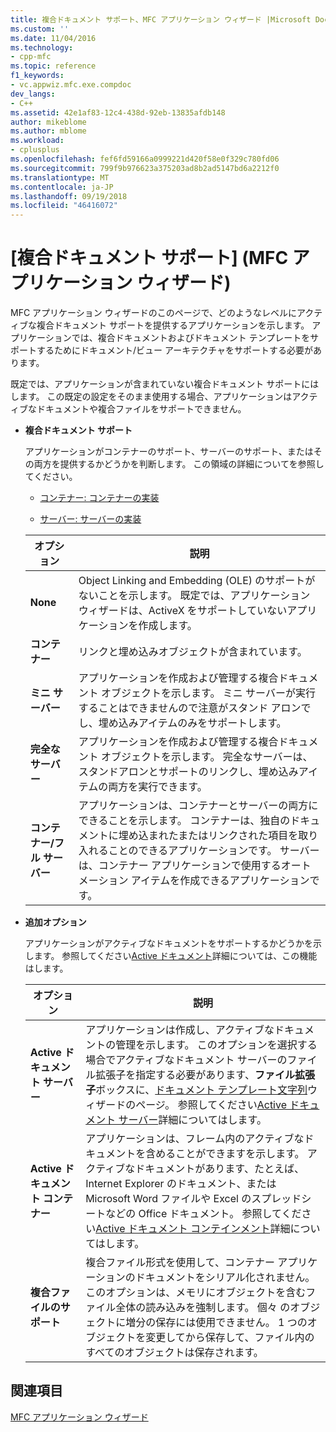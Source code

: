 ```yaml
---
title: 複合ドキュメント サポート、MFC アプリケーション ウィザード |Microsoft Docs
ms.custom: ''
ms.date: 11/04/2016
ms.technology:
- cpp-mfc
ms.topic: reference
f1_keywords:
- vc.appwiz.mfc.exe.compdoc
dev_langs:
- C++
ms.assetid: 42e1af83-12c4-438d-92eb-13835afdb148
author: mikeblome
ms.author: mblome
ms.workload:
- cplusplus
ms.openlocfilehash: fef6fd59166a0999221d420f58e0f329c780fd06
ms.sourcegitcommit: 799f9b976623a375203ad8b2ad5147bd6a2212f0
ms.translationtype: MT
ms.contentlocale: ja-JP
ms.lasthandoff: 09/19/2018
ms.locfileid: "46416072"
---
```

# <a name="compound-document-support-mfc-application-wizard"></a>[複合ドキュメント サポート] \(MFC アプリケーション ウィザード)

MFC アプリケーション ウィザードのこのページで、どのようなレベルにアクティブな複合ドキュメント サポートを提供するアプリケーションを示します。 アプリケーションでは、複合ドキュメントおよびドキュメント テンプレートをサポートするためにドキュメント/ビュー アーキテクチャをサポートする必要があります。

既定では、アプリケーションが含まれていない複合ドキュメント サポートにはします。 この既定の設定をそのまま使用する場合、アプリケーションはアクティブなドキュメントや複合ファイルをサポートできません。

- **複合ドキュメント サポート**

   アプリケーションがコンテナーのサポート、サーバーのサポート、またはその両方を提供するかどうかを判断します。 この領域の詳細についてを参照してください。

   - [コンテナー: コンテナーの実装](../../mfc/containers-implementing-a-container.md)

   - [サーバー: サーバーの実装](../../mfc/servers-implementing-a-server.md)

   |オプション|説明|
   |------------|-----------------|
   |**None**|Object Linking and Embedding (OLE) のサポートがないことを示します。 既定では、アプリケーション ウィザードは、ActiveX をサポートしていないアプリケーションを作成します。|
   |**コンテナー**|リンクと埋め込みオブジェクトが含まれています。|
   |**ミニ サーバー**|アプリケーションを作成および管理する複合ドキュメント オブジェクトを示します。 ミニ サーバーが実行することはできませんので注意がスタンド アロンでし、埋め込みアイテムのみをサポートします。|
   |**完全なサーバー**|アプリケーションを作成および管理する複合ドキュメント オブジェクトを示します。 完全なサーバーは、スタンドアロンとサポートのリンクし、埋め込みアイテムの両方を実行できます。|
   |**コンテナー/フル サーバー**|アプリケーションは、コンテナーとサーバーの両方にできることを示します。 コンテナーは、独自のドキュメントに埋め込まれたまたはリンクされた項目を取り入れることのできるアプリケーションです。 サーバーは、コンテナー アプリケーションで使用するオートメーション アイテムを作成できるアプリケーションです。|

- **追加オプション**

   アプリケーションがアクティブなドキュメントをサポートするかどうかを示します。 参照してください[Active ドキュメント](../../mfc/active-documents.md)詳細については、この機能はします。

   |オプション|説明|
   |------------|-----------------|
   |**Active ドキュメント サーバー**|アプリケーションは作成し、アクティブなドキュメントの管理を示します。 このオプションを選択する場合でアクティブなドキュメント サーバーのファイル拡張子を指定する必要があります、**ファイル拡張子**ボックスに、[ドキュメント テンプレート文字列](../../mfc/reference/document-template-strings-mfc-application-wizard.md)ウィザードのページ。 参照してください[Active ドキュメント サーバー](../../mfc/active-document-servers.md)詳細についてはします。|
   |**Active ドキュメント コンテナー**|アプリケーションは、フレーム内のアクティブなドキュメントを含めることができますを示します。 アクティブなドキュメントがあります、たとえば、Internet Explorer のドキュメント、または Microsoft Word ファイルや Excel のスプレッドシートなどの Office ドキュメント。 参照してください[Active ドキュメント コンテインメント](../../mfc/active-document-containment.md)詳細についてはします。|
   |**複合ファイルのサポート**|複合ファイル形式を使用して、コンテナー アプリケーションのドキュメントをシリアル化されません。 このオプションは、メモリにオブジェクトを含むファイル全体の読み込みを強制します。 個々 のオブジェクトに増分の保存には使用できません。 1 つのオブジェクトを変更してから保存して、ファイル内のすべてのオブジェクトは保存されます。|

## <a name="see-also"></a>関連項目

[MFC アプリケーション ウィザード](../../mfc/reference/mfc-application-wizard.md)

